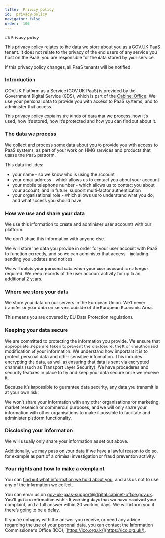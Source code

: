 ```yaml
---
title:  Privacy policy
id:  privacy-policy
navigator: false
order:  106
---
```


##Privacy policy

This privacy policy relates to the data we store about you as a GOV.UK PaaS tenant. It does not relate to the privacy of the end users of any service you host on the PaaS: you are responsible for the data stored by your service.

If this privacy policy changes, all PaaS tenants will be notified.

### Introduction

GOV.UK Platform as a Service (GOV.UK PaaS) is provided by the Government Digital Service (GDS), which is part of the [Cabinet Office](https://www.gov.uk/government/organisations/cabinet-office). We use your personal data to provide you with access to PaaS systems, and to administer that access.

This privacy policy explains the kinds of data that we process, how it’s used, how it’s stored, how it’s protected and how you can find out about it.

### The data we process

We collect and process some data about you to provide you with access to PaaS systems, as part of your work on HMG services and products that utilise the PaaS platform.

This data includes:

+ your name - so we know who is using the account
+ your email address - which allows us to contact you about your account
+ your mobile telephone number - which allows us to contact you about your account, and in future, support multi-factor authentication
+ your organisational role - which allows us to understand what you do, and what access you should have

### How we use and share your data

We use this information to create and administer user accounts with our platform.

We don’t share this information with anyone else.

We will store the data you provide in order for your user account with PaaS to function correctly, and so we can administer that access - including sending you updates and notices.

We will delete your personal data when your user account is no longer required. We keep records of the user account activity for up to an additional 2 years.

### Where we store your data

We store your data on our servers in the European Union. We’ll never transfer or your data on servers outside of the European Economic Area.

This means you are covered by EU Data Protection regulations. 

### Keeping your data secure

We are committed to protecting the information you provide. We ensure that appropriate steps are taken to prevent the disclosure, theft or unauthorised modification of your information. We understand how important it is to protect personal data and other sensitive information. This includes encrypting the data, as well as ensuring that data is sent via encrypted channels (such as Transport Layer Security). We have procedures and security features in place to try and keep your data secure once we receive it.

Because it’s impossible to guarantee data security, any data you transmit is at your own risk.

We won’t share your information with any other organisations for marketing, market research or commercial purposes, and we will only share your information with other organisations to make it possible to facilitate and administer platform functionality.

### Disclosing your information

We will usually only share your information as set out above.

Additionally, we may pass on your data if we have a lawful reason to do so, for example as part of a criminal investigation or fraud prevention activity.

### Your rights and how to make a complaint

You can [find out what information we hold about you](https://www.gov.uk/data-protection), and ask us not to use any of the information we collect.

You can email us on [gov-uk-paas-support@digital.cabinet-office.gov.uk](mailto:gov-uk-paas-support@digital.cabinet-office.gov.uk). You’ll get a confirmation within 5 working days that we have received your complaint, and a full answer within 20 working days. We will inform you if there’s going to be a delay.

If you’re unhappy with the answer you receive, or need any advice regarding the use of your personal data, you can contact the Information Commissioner’s Office (ICO), [https://ico.org.uk/](https://ico.org.uk/).
